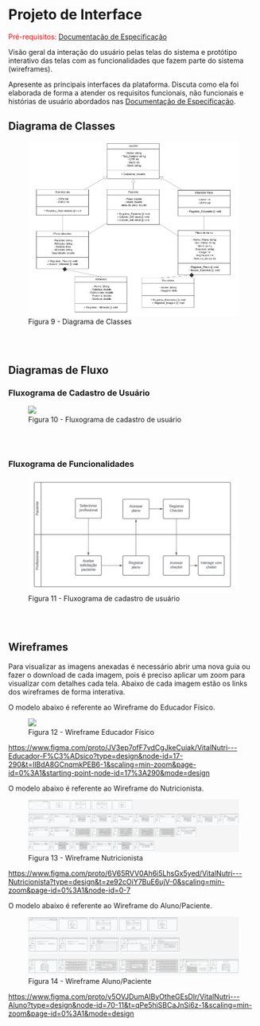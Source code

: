 
# Projeto de Interface

<span style="color:red">Pré-requisitos: <a href="2-Especificação do Projeto.md"> Documentação de Especificação</a></span>

Visão geral da interação do usuário pelas telas do sistema e protótipo interativo das telas com as funcionalidades que fazem parte do sistema (wireframes).

 Apresente as principais interfaces da plataforma. Discuta como ela foi elaborada de forma a atender os requisitos funcionais, não funcionais e histórias de usuário abordados nas <a href="2-Especificação do Projeto.md"> Documentação de Especificação</a>.

## Diagrama de Classes

<figure> 
  <img src="https://github.com/ICEI-PUC-Minas-PMV-ADS/pmv-ads-2024-1-e2-proj-int-t8-pmv-ads-2024-1-e2-vitalnutri/blob/main/docs/img/Diagrama%20de%20Classes.PNG">
  <figcaption> Figura 9 - Diagrama de Classes </figcaption>
</figure>

<br>
<br>

## Diagramas de Fluxo


### Fluxograma de Cadastro de Usuário
<figure> 
  <img src="https://github.com/ICEI-PUC-Minas-PMV-ADS/pmv-ads-2024-1-e2-proj-int-t8-pmv-ads-2024-1-e2-vitalnutri/blob/main/docs/img/Fluxo%20Cadastro%20Usu%C3%A1rio.PNG">
  <figcaption> Figura 10 - Fluxograma de cadastro de usuário </figcaption>
</figure>

<br>
<br>

### Fluxograma de Funcionalidades
<figure> 
  <img src="https://github.com/ICEI-PUC-Minas-PMV-ADS/pmv-ads-2024-1-e2-proj-int-t8-pmv-ads-2024-1-e2-vitalnutri/blob/main/docs/img/Fluxo%20Funcionalidades.PNG">
  <figcaption> Figura 11 - Fluxograma de cadastro de usuário </figcaption>
</figure>

<br>
<br>

## Wireframes
Para visualizar as imagens anexadas é necessário abrir uma nova guia ou fazer o download de cada imagem, pois é preciso aplicar um zoom para visualizar com detalhes cada tela. Abaixo de cada imagem estão os links dos wireframes de forma interativa.

O modelo abaixo é referente ao Wireframe do Educador Físico.
<figure> 
  <img src="https://github.com/ICEI-PUC-Minas-PMV-ADS/pmv-ads-2024-1-e2-proj-int-t8-pmv-ads-2024-1-e2-vitalnutri/blob/main/docs/img/VitalNutri%20-%20Educador%20F%C3%ADsico.png">
  <figcaption> Figura 12 - Wireframe Educador Físico </figcaption>
</figure>

https://www.figma.com/proto/JV3ep7ofF7vdCgJkeCuiak/VitalNutri---Educador-F%C3%ADsico?type=design&node-id=17-290&t=IlBdA8GCnqmkPEB6-1&scaling=min-zoom&page-id=0%3A1&starting-point-node-id=17%3A290&mode=design



O modelo abaixo é referente ao Wireframe do Nutricionista.
<figure> 
  <img src="https://github.com/ICEI-PUC-Minas-PMV-ADS/pmv-ads-2024-1-e2-proj-int-t8-pmv-ads-2024-1-e2-vitalnutri/blob/main/docs/img/VitalNutri%20-%20Nutricionista.png">
  <figcaption> Figura 13 - Wireframe Nutricionista </figcaption>
</figure>

https://www.figma.com/proto/6V65RVV0Ah6i5LhsGx5yed/VitalNutri---Nutricionista?type=design&t=ze92cOiY7BuE6ujV-0&scaling=min-zoom&page-id=0%3A1&node-id=0-7

O modelo abaixo é referente ao Wireframe do Aluno/Paciente.
<figure> 
  <img src="https://github.com/ICEI-PUC-Minas-PMV-ADS/pmv-ads-2024-1-e2-proj-int-t8-pmv-ads-2024-1-e2-vitalnutri/blob/main/docs/img/VitalNutri%20-%20Aluno.png">
  <figcaption> Figura 14 - Wireframe Aluno/Paciente </figcaption>
</figure>

https://www.figma.com/proto/v5OVJDumAIByOtheGEsDlr/VitalNutri---Aluno?type=design&node-id=70-11&t=qPe5hjSBCaJnSi6z-1&scaling=min-zoom&page-id=0%3A1&mode=design
